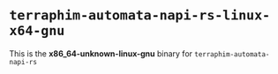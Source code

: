# `terraphim-automata-napi-rs-linux-x64-gnu`

This is the **x86_64-unknown-linux-gnu** binary for `terraphim-automata-napi-rs`
